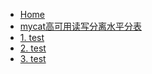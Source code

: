 <!-- 工作笔记/_sidebar.md --> 

* [Home](/) 
* [mycat高可用读写分离水平分表](mycat高可用读写分离水平分表\keeplived+mycat+mysql高可用读写分离水平分表.md)
* [1. test](guide.md)
* [2. test]()
* [3. test]()

